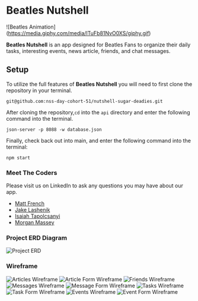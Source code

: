 # Beatles Nutshell

![Beatles Animation] (https://media.giphy.com/media/ITuFb81NvO0XS/giphy.gif)

**Beatles Nutshell** is an app designed for Beatles Fans to organize their daily tasks, interesting events, news article, friends, and chat messages. 

## Setup

To utilize the full features of **Beatles Nutshell** you will need to first clone the repository in your terminal.

   `git@github.com:nss-day-cohort-51/nutshell-sugar-deadies.git`

After cloning the repository,`cd` into the `api` directory and enter the following command into the terminal.

   `json-server -p 8088 -w database.json`

 Finally, check back out into main, and enter the following command into the terminal:

   `npm start`  

### Meet The Coders

Please visit us on LinkedIn to ask any questions you may have about our app.

 - [Matt French](https://www.linkedin.com/in/matt-france-4338a058/)
 - [Jake Lashenik](https://www.linkedin.com/in/jake-lashenik/)
 - [Isaiah Tapolcsanyi]()
 - [Morgan Massey](https://www.linkedin.com/in/morgan-massey-a3b44221a/)

### Project ERD Diagram

![Project ERD](./images/erd.png)


### Wireframe

![Articles Wireframe](./images/article.png)
![Article Form Wireframe](./images/articlesform.png)
![Friends Wireframe](./images/friends.png)
![Messages Wireframe](./images/messages.png)
![Message Form Wireframe](./images/messageform.png)
![Tasks Wireframe](./images/task.png)
![Task Form Wireframe](./images/taskform.png)
![Events Wireframe](./images/event.png)
![Event Form Wireframe](./images/eventform.png)
